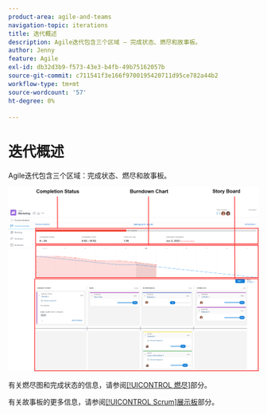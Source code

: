 ```yaml
---
product-area: agile-and-teams
navigation-topic: iterations
title: 迭代概述
description: Agile迭代包含三个区域 — 完成状态、燃尽和故事板。
author: Jenny
feature: Agile
exl-id: db32d3b9-f573-43e3-b4fb-49b75162057b
source-git-commit: c711541f3e166f9700195420711d95ce782a44b2
workflow-type: tm+mt
source-wordcount: '57'
ht-degree: 0%

---
```


# 迭代概述

Agile迭代包含三个区域：完成状态、燃尽和故事板。

![迭代视图](assets/agile-iteration-with-callouts.png)

有关燃尽图和完成状态的信息，请参阅[[!UICONTROL 燃尽]](../../../agile/use-scrum-in-an-agile-team/burndown/burndown.md)部分。

有关故事板的更多信息，请参阅[[!UICONTROL Scrum]展示板](../../../agile/use-scrum-in-an-agile-team/scrum-board/scrum-board.md)部分。
